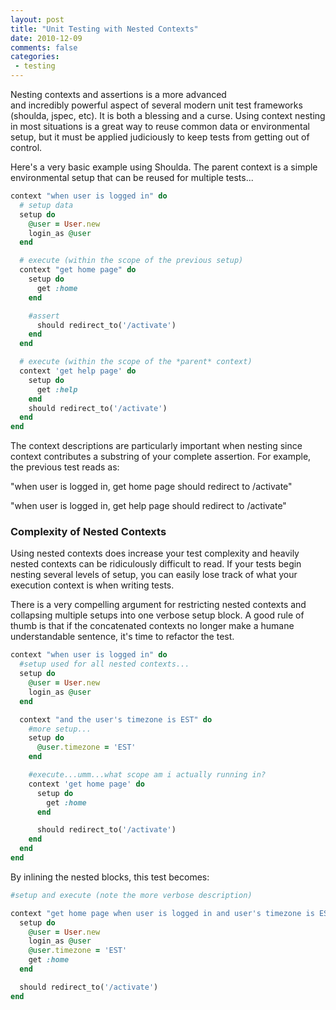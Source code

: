```yaml
---
layout: post
title: "Unit Testing with Nested Contexts"
date: 2010-12-09
comments: false
categories:
 - testing
---
```


Nesting contexts and assertions is a more advanced and incredibly powerful aspect of several modern unit test frameworks (shoulda, jspec, etc). It is both a blessing and a curse. Using context nesting in most situations is a great way to reuse common data or environmental setup, but it must be applied judiciously to keep tests from getting out of control.


Here's a very basic example using Shoulda. The parent context is a simple environmental setup that can be reused for multiple tests...

```ruby
context "when user is logged in" do
  # setup data
  setup do
    @user = User.new
    login_as @user
  end

  # execute (within the scope of the previous setup)
  context "get home page" do
    setup do
      get :home
    end

    #assert
      should redirect_to('/activate')
    end
  end

  # execute (within the scope of the *parent* context)
  context 'get help page' do
    setup do
      get :help
    end
    should redirect_to('/activate')
  end
end
```


The context descriptions are particularly important when nesting since context contributes a substring of your complete assertion. For example, the previous test reads as:

"when user is logged in, get home page should redirect to /activate"

"when user is logged in, get help page should redirect to /activate"


### Complexity of Nested Contexts

Using nested contexts does increase your test complexity and heavily nested contexts can be ridiculously difficult to read. If your tests begin nesting several levels of setup, you can easily lose track of what your execution context is when writing tests.


There is a very compelling argument for restricting nested contexts and collapsing multiple setups into one verbose setup block. A good rule of thumb is that if the concatenated contexts no longer make a humane understandable sentence, it's time to refactor the test.


```ruby
context "when user is logged in" do
  #setup used for all nested contexts...
  setup do
    @user = User.new
    login_as @user
  end

  context "and the user's timezone is EST" do
    #more setup...
    setup do
      @user.timezone = 'EST'
    end

    #execute...umm...what scope am i actually running in?
    context 'get home page' do
      setup do
        get :home
      end

      should redirect_to('/activate')
    end
  end
end
```

By inlining the nested blocks, this test becomes:

```ruby
#setup and execute (note the more verbose description)

context "get home page when user is logged in and user's timezone is EST" do
  setup do
    @user = User.new
    login_as @user
    @user.timezone = 'EST'
    get :home
  end

  should redirect_to('/activate')
end
```
